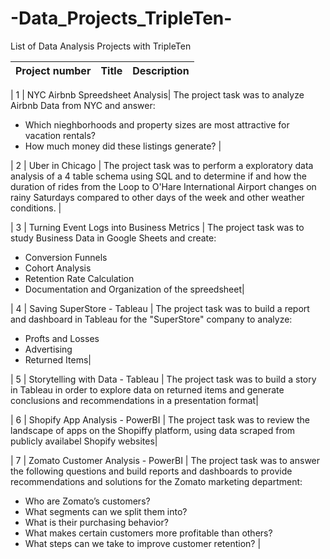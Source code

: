 # -Data_Projects_TripleTen-
List of Data Analysis Projects with TripleTen


| Project number | Title | Description |
| :-----------: | ----------- |----------- |

| 1 | NYC Airbnb Spreedsheet Analysis| The project task was to analyze Airbnb Data from NYC and answer: 
-  Which nieghborhoods and property sizes are most attractive for vacation rentals?
-  How much money did these listings generate?  |
  
| 2 | Uber in Chicago | The project task was to perform a exploratory data analysis of a 4 table schema using SQL and to determine if and how the duration of rides from the Loop to O'Hare International Airport changes on rainy Saturdays compared to other days of the week and other weather conditions. |

| 3 | Turning Event Logs into Business Metrics | The project task was to study Business Data in Google Sheets and create:
- Conversion Funnels
- Cohort Analysis
- Retention Rate Calculation
- Documentation and Organization of the spreedsheet|

| 4 | Saving SuperStore - Tableau | The project task was to build a report and dashboard in Tableau for the "SuperStore" company to analyze:
- Profts and Losses
- Advertising
- Returned Items|

| 5 | Storytelling with Data - Tableau | The project task was to build a story in Tableau in order to explore data on returned items and generate conclusions and recommendations in a presentation format|

| 6 | Shopify App Analysis - PowerBI | The project task was to review the landscape of apps on the Shopiffy platform, using data scraped from publicly availabel Shopify websites|

| 7 | Zomato Customer Analysis - PowerBI | The project task was to answer the following questions and build reports and dashboards to provide recommendations and solutions for the Zomato marketing department:
- Who are Zomato’s customers?
- What segments can we split them into?
- What is their purchasing behavior?
- What makes certain customers more profitable than others?
- What steps can we take to improve customer retention? |


